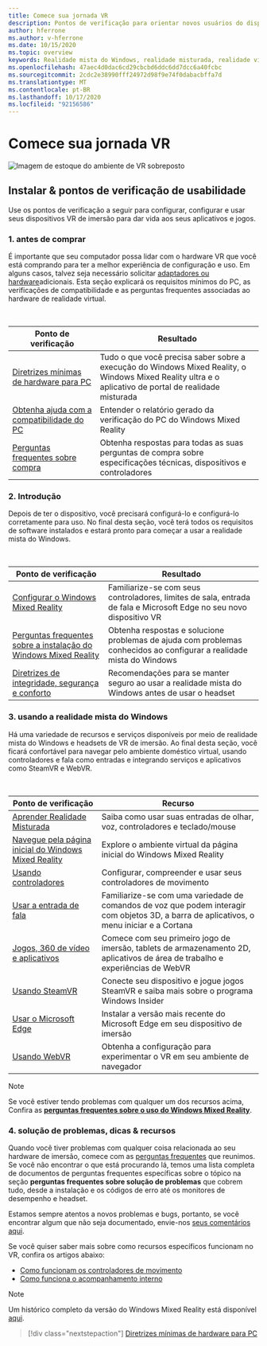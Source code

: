 ```yaml
---
title: Comece sua jornada VR
description: Pontos de verificação para orientar novos usuários do dispositivo VR por meio da configuração e uso de seus dispositivos VR de imersão.
author: hferrone
ms.author: v-hferrone
ms.date: 10/15/2020
ms.topic: overview
keywords: Realidade mista do Windows, realidade misturada, realidade virtual, VR, Sr,
ms.openlocfilehash: 47aec4d0dac6cd29cbcbd6ddc6dd7dcc6a40fcbc
ms.sourcegitcommit: 2cdc2e38990fff24972d98f9e74f0dabacbffa7d
ms.translationtype: MT
ms.contentlocale: pt-BR
ms.lasthandoff: 10/17/2020
ms.locfileid: "92156586"
---
```

# <a name="start-your-vr-journey"></a>Comece sua jornada VR

![Imagem de estoque do ambiente de VR sobreposto](images/mr-win32-slates-pinspanel.png)

## <a name="setup--usability-checkpoints"></a>Instalar & pontos de verificação de usabilidade

Use os pontos de verificação a seguir para configurar, configurar e usar seus dispositivos VR de imersão para dar vida aos seus aplicativos e jogos.

### <a name="1-before-you-buy"></a>1. antes de comprar
É importante que seu computador possa lidar com o hardware VR que você está comprando para ter a melhor experiência de configuração e uso. Em alguns casos, talvez seja necessário solicitar [adaptadores ou hardware](recommended-adapters-for-windows-mixed-reality-capable-pcs.md)adicionais. Esta seção explicará os requisitos mínimos do PC, as verificações de compatibilidade e as perguntas frequentes associadas ao hardware de realidade virtual.

<br>

|  Ponto de verificação  |  Resultado  |
| --- | --- |
| [Diretrizes mínimas de hardware para PC](windows-mixed-reality-minimum-pc-hardware-compatibility-guidelines.md) | Tudo o que você precisa saber sobre a execução do Windows Mixed Reality, o Windows Mixed Reality ultra e o aplicativo de portal de realidade misturada |
| [Obtenha ajuda com a compatibilidade do PC](get-help-with-pc-compatibility.md) | Entender o relatório gerado da verificação do PC do Windows Mixed Reality |
| [Perguntas frequentes sobre compra](before-you-buy-faqs.md) | Obtenha respostas para todas as suas perguntas de compra sobre especificações técnicas, dispositivos e controladores |

### <a name="2-getting-started"></a>2. Introdução
Depois de ter o dispositivo, você precisará configurá-lo e configurá-lo corretamente para uso. No final desta seção, você terá todos os requisitos de software instalados e estará pronto para começar a usar a realidade mista do Windows.

<br>

|  Ponto de verificação  |  Resultado  |
| --- | --- |
| [Configurar o Windows Mixed Reality](windows-mixed-reality-minimum-pc-hardware-compatibility-guidelines.md) | Familiarize-se com seus controladores, limites de sala, entrada de fala e Microsoft Edge no seu novo dispositivo VR |
| [Perguntas frequentes sobre a instalação do Windows Mixed Reality](wmr-setup-faq.md) | Obtenha respostas e solucione problemas de ajuda com problemas conhecidos ao configurar a realidade mista do Windows |
| [Diretrizes de integridade, segurança e conforto](wmr-health-safety-comfort.md) | Recomendações para se manter seguro ao usar a realidade mista do Windows antes de usar o headset  |

### <a name="3-using-windows-mixed-reality"></a>3. usando a realidade mista do Windows
Há uma variedade de recursos e serviços disponíveis por meio de realidade mista do Windows e headsets de VR de imersão. Ao final desta seção, você ficará confortável para navegar pelo ambiente doméstico virtual, usando controladores e fala como entradas e integrando serviços e aplicativos como SteamVR e WebVR.

<br>

|  Ponto de verificação  |  Recurso  |
| --- | --- |
| [Aprender Realidade Misturada](learn-mixed-reality.md) | Saiba como usar suas entradas de olhar, voz, controladores e teclado/mouse |
| [Navegue pela página inicial do Windows Mixed Reality](your-mixed-reality-home.md) | Explore o ambiente virtual da página inicial do Windows Mixed Reality  |
| [Usando controladores](controllers-in-wmr.md) | Configurar, compreender e usar seus controladores de movimento |
| [Usar a entrada de fala](using-speech-in-wmr.md) | Familiarize-se com uma variedade de comandos de voz que podem interagir com objetos 3D, a barra de aplicativos, o menu iniciar e a Cortana |
| [Jogos, 360 de vídeo e aplicativos](using-games-and-apps-in-windows-mixed-reality.md) | Comece com seu primeiro jogo de imersão, tablets de armazenamento 2D, aplicativos de área de trabalho e experiências de WebVR |
| [Usando SteamVR](using-steamvr-with-windows-mixed-reality.md) | Conecte seu dispositivo e jogue jogos SteamVR e saiba mais sobre o programa Windows Insider |
| [Usar o Microsoft Edge](using-microsoft-edge.md) | Instalar a versão mais recente do Microsoft Edge em seu dispositivo de imersão |
| [Usando WebVR](webvr.md) | Obtenha a configuração para experimentar o VR em seu ambiente de navegador |

> [!NOTE]
> Se você estiver tendo problemas com qualquer um dos recursos acima, Confira as **[perguntas frequentes sobre o uso do Windows Mixed Reality](using-wmr-faq.md)**.

### <a name="4-troubleshooting-tips--resources"></a>4. solução de problemas, dicas & recursos
Quando você tiver problemas com qualquer coisa relacionada ao seu hardware de imersão, comece com as [perguntas frequentes](troubleshooting-windows-mixed-reality.md) que reunimos. Se você não encontrar o que está procurando lá, temos uma lista completa de documentos de perguntas frequentes específicas sobre o tópico na seção **perguntas frequentes sobre solução de problemas** que cobrem tudo, desde a instalação e os códigos de erro até os monitores de desempenho e headset. 

Estamos sempre atentos a novos problemas e bugs, portanto, se você encontrar algum que não seja documentado, envie-nos [seus comentários aqui](filing-feedback.md).

Se você quiser saber mais sobre como recursos específicos funcionam no VR, confira os artigos abaixo:
* [Como funcionam os controladores de movimento](motion-controllers.md)
* [Como funciona o acompanhamento interno](tracking-system.md)

> [!NOTE]
> Um histórico completo da versão do Windows Mixed Reality está disponível [aqui](mixed-reality-software.md).

> [!div class="nextstepaction"]
> [Diretrizes mínimas de hardware para PC](windows-mixed-reality-minimum-pc-hardware-compatibility-guidelines.md)

<br>